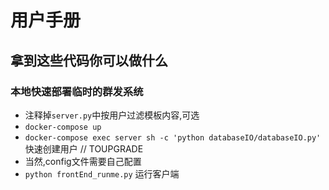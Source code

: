 # 用户手册

## 拿到这些代码你可以做什么

### 本地快速部署临时的群发系统

- 注释掉`server.py`中按用户过滤模板内容,可选
- `docker-compose up`
- `docker-compose exec server sh -c 'python databaseIO/databaseIO.py'` 快速创建用户 // TOUPGRADE
- 当然,config文件需要自己配置
- `python frontEnd_runme.py` 运行客户端